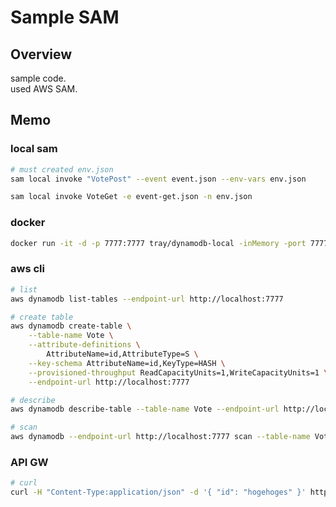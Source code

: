 # Sample SAM

## Overview
sample code.  
used AWS SAM.

## Memo

### local sam
```sh
# must created env.json
sam local invoke "VotePost" --event event.json --env-vars env.json

sam local invoke VoteGet -e event-get.json -n env.json
```

### docker
```sh
docker run -it -d -p 7777:7777 tray/dynamodb-local -inMemory -port 7777 -sharedDb
```

### aws cli
```sh
# list
aws dynamodb list-tables --endpoint-url http://localhost:7777

# create table
aws dynamodb create-table \
    --table-name Vote \
    --attribute-definitions \
        AttributeName=id,AttributeType=S \
    --key-schema AttributeName=id,KeyType=HASH \
    --provisioned-throughput ReadCapacityUnits=1,WriteCapacityUnits=1 \
    --endpoint-url http://localhost:7777

# describe
aws dynamodb describe-table --table-name Vote --endpoint-url http://localhost:7777

# scan
aws dynamodb --endpoint-url http://localhost:7777 scan --table-name Vote
```

### API GW
```sh
# curl
curl -H "Content-Type:application/json" -d '{ "id": "hogehoges" }' http://127.0.0.1:3000/vote
```